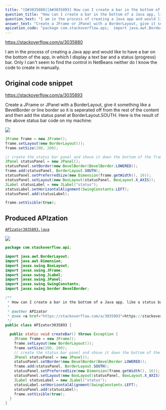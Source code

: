 ```yaml
---
title: "[Q#3035880][A#3035893] How can I create a bar in the bottom of a Java app, like a status bar?"
question_title: "How can I create a bar in the bottom of a Java app, like a status bar?"
question_text: "I am in the process of creating a Java app and would like to have a bar on the bottom of the app, in which I display a text bar and a status (progress) bar. Only I can't seem to find the control in NetBeans neither do I know the code to create in manually."
answer_text: "Create a JFrame or JPanel with a BorderLayout, give it something like a BevelBorder or line border so it is seperated off from the rest of the content and then add the status panel at BorderLayout.SOUTH. Here is the result of the above status bar code on my machine:"
apization_code: "package com.stackoverflow.api;  import java.awt.BorderLayout; import java.awt.Dimension; import javax.swing.BoxLayout; import javax.swing.JFrame; import javax.swing.JLabel; import javax.swing.JPanel; import javax.swing.SwingConstants; import javax.swing.border.BevelBorder;  /**  * How can I create a bar in the bottom of a Java app, like a status bar?  *  * @author APIzator  * @see <a href=\"https://stackoverflow.com/a/3035893\">https://stackoverflow.com/a/3035893</a>  */ public class APIzator3035893 {    public static void createBar() throws Exception {     JFrame frame = new JFrame();     frame.setLayout(new BorderLayout());     frame.setSize(200, 200);     // create the status bar panel and shove it down the bottom of the frame     JPanel statusPanel = new JPanel();     statusPanel.setBorder(new BevelBorder(BevelBorder.LOWERED));     frame.add(statusPanel, BorderLayout.SOUTH);     statusPanel.setPreferredSize(new Dimension(frame.getWidth(), 16));     statusPanel.setLayout(new BoxLayout(statusPanel, BoxLayout.X_AXIS));     JLabel statusLabel = new JLabel(\"status\");     statusLabel.setHorizontalAlignment(SwingConstants.LEFT);     statusPanel.add(statusLabel);     frame.setVisible(true);   } }"
---
```


https://stackoverflow.com/q/3035880

I am in the process of creating a Java app and would like to have a bar
on the bottom of the app, in which I display a text bar and a status (progress) bar.
Only I can&#x27;t seem to find the control in NetBeans neither do I know the code to create in manually.



## Original code snippet

https://stackoverflow.com/a/3035893

Create a JFrame or JPanel with a BorderLayout, give it something like a BevelBorder or line border so it is seperated off from the rest of the content and then add the status panel at BorderLayout.SOUTH.
Here is the result of the above status bar code on my machine:


<div class="code-logo"><img src="/stackoverflow.png" /></div>

```java
JFrame frame = new JFrame();
frame.setLayout(new BorderLayout());
frame.setSize(200, 200);

// create the status bar panel and shove it down the bottom of the frame
JPanel statusPanel = new JPanel();
statusPanel.setBorder(new BevelBorder(BevelBorder.LOWERED));
frame.add(statusPanel, BorderLayout.SOUTH);
statusPanel.setPreferredSize(new Dimension(frame.getWidth(), 16));
statusPanel.setLayout(new BoxLayout(statusPanel, BoxLayout.X_AXIS));
JLabel statusLabel = new JLabel("status");
statusLabel.setHorizontalAlignment(SwingConstants.LEFT);
statusPanel.add(statusLabel);

frame.setVisible(true);
```

## Produced APIzation

[`APIzator3035893.java`](https://github.com/pasqualesalza/apization-temp-data/raw/master/search/APIzator3035893.java)

<div class="code-logo"><img src="/apizator.png" /></div>

```java
package com.stackoverflow.api;

import java.awt.BorderLayout;
import java.awt.Dimension;
import javax.swing.BoxLayout;
import javax.swing.JFrame;
import javax.swing.JLabel;
import javax.swing.JPanel;
import javax.swing.SwingConstants;
import javax.swing.border.BevelBorder;

/**
 * How can I create a bar in the bottom of a Java app, like a status bar?
 *
 * @author APIzator
 * @see <a href="https://stackoverflow.com/a/3035893">https://stackoverflow.com/a/3035893</a>
 */
public class APIzator3035893 {

  public static void createBar() throws Exception {
    JFrame frame = new JFrame();
    frame.setLayout(new BorderLayout());
    frame.setSize(200, 200);
    // create the status bar panel and shove it down the bottom of the frame
    JPanel statusPanel = new JPanel();
    statusPanel.setBorder(new BevelBorder(BevelBorder.LOWERED));
    frame.add(statusPanel, BorderLayout.SOUTH);
    statusPanel.setPreferredSize(new Dimension(frame.getWidth(), 16));
    statusPanel.setLayout(new BoxLayout(statusPanel, BoxLayout.X_AXIS));
    JLabel statusLabel = new JLabel("status");
    statusLabel.setHorizontalAlignment(SwingConstants.LEFT);
    statusPanel.add(statusLabel);
    frame.setVisible(true);
  }
}

```
